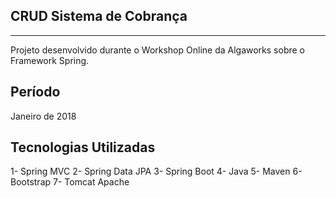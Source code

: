 ## CRUD Sistema de Cobrança
---
Projeto desenvolvido durante o Workshop Online da Algaworks sobre o Framework
Spring.

## Período

Janeiro de 2018

## Tecnologias Utilizadas

1- Spring MVC
2- Spring Data JPA
3- Spring Boot
4- Java
5- Maven
6- Bootstrap
7- Tomcat Apache
